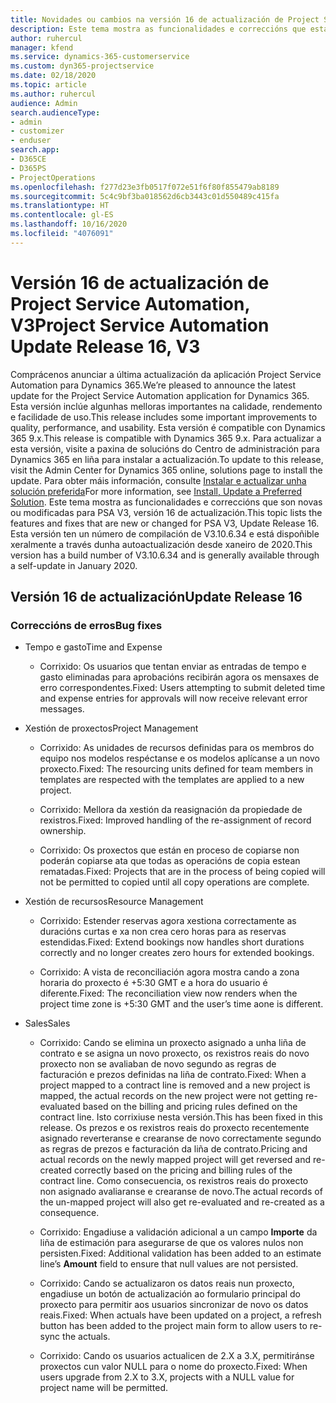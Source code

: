 ```yaml
---
title: Novidades ou cambios na versión 16 de actualización de Project Service Automation, V3
description: Este tema mostra as funcionalidades e correccións que están dispoñibles la versión 16 de actualización de Project Service Automation, V3.
author: ruhercul
manager: kfend
ms.service: dynamics-365-customerservice
ms.custom: dyn365-projectservice
ms.date: 02/18/2020
ms.topic: article
ms.author: ruhercul
audience: Admin
search.audienceType:
- admin
- customizer
- enduser
search.app:
- D365CE
- D365PS
- ProjectOperations
ms.openlocfilehash: f277d23e3fb0517f072e51f6f80f855479ab8189
ms.sourcegitcommit: 5c4c9bf3ba018562d6cb3443c01d550489c415fa
ms.translationtype: HT
ms.contentlocale: gl-ES
ms.lasthandoff: 10/16/2020
ms.locfileid: "4076091"
---
```

# <a name="project-service-automation-update-release-16-v3"></a><span data-ttu-id="c91a6-103">Versión 16 de actualización de Project Service Automation, V3</span><span class="sxs-lookup"><span data-stu-id="c91a6-103">Project Service Automation Update Release 16, V3</span></span>

<span data-ttu-id="c91a6-104">Comprácenos anunciar a última actualización da aplicación Project Service Automation para Dynamics 365.</span><span class="sxs-lookup"><span data-stu-id="c91a6-104">We’re pleased to announce the latest update for the Project Service Automation application for Dynamics 365.</span></span> <span data-ttu-id="c91a6-105">Esta versión inclúe algunhas melloras importantes na calidade, rendemento e facilidade de uso.</span><span class="sxs-lookup"><span data-stu-id="c91a6-105">This release includes some important improvements to quality, performance, and usability.</span></span>  <span data-ttu-id="c91a6-106">Esta versión é compatible con Dynamics 365 9.x.</span><span class="sxs-lookup"><span data-stu-id="c91a6-106">This release is compatible with Dynamics 365 9.x.</span></span> <span data-ttu-id="c91a6-107">Para actualizar a esta versión, visite a paxina de solucións do Centro de administración para Dynamics 365 en liña para instalar a actualización.</span><span class="sxs-lookup"><span data-stu-id="c91a6-107">To update to this release, visit the Admin Center for Dynamics 365 online, solutions page to install the update.</span></span> <span data-ttu-id="c91a6-108">Para obter máis información, consulte [Instalar e actualizar unha solución preferida](https://docs.microsoft.com/dynamics365/project-service/upgrade-psa-home-page)</span><span class="sxs-lookup"><span data-stu-id="c91a6-108">For more information, see [Install, Update a Preferred Solution](https://docs.microsoft.com/dynamics365/project-service/upgrade-psa-home-page).</span></span>
<span data-ttu-id="c91a6-109">Este tema mostra as funcionalidades e correccións que son novas ou modificadas para PSA V3, versión 16 de actualización.</span><span class="sxs-lookup"><span data-stu-id="c91a6-109">This topic lists the features and fixes that are new or changed for PSA V3, Update Release 16.</span></span> <span data-ttu-id="c91a6-110">Esta versión ten un número de compilación de V3.10.6.34 e está dispoñible xeralmente a través dunha autoactualización desde xaneiro de 2020.</span><span class="sxs-lookup"><span data-stu-id="c91a6-110">This version has a build number of V3.10.6.34 and is generally available through a self-update in January 2020.</span></span>


## <a name="update-release-16"></a><span data-ttu-id="c91a6-111">Versión 16 de actualización</span><span class="sxs-lookup"><span data-stu-id="c91a6-111">Update Release 16</span></span>

### <a name="bug-fixes"></a><span data-ttu-id="c91a6-112">Correccións de erros</span><span class="sxs-lookup"><span data-stu-id="c91a6-112">Bug fixes</span></span>

-   <span data-ttu-id="c91a6-113">Tempo e gasto</span><span class="sxs-lookup"><span data-stu-id="c91a6-113">Time and Expense</span></span>

    -   <span data-ttu-id="c91a6-114">Corrixido: Os usuarios que tentan enviar as entradas de tempo e gasto eliminadas para aprobacións recibirán agora os mensaxes de erro correspondentes.</span><span class="sxs-lookup"><span data-stu-id="c91a6-114">Fixed: Users attempting to submit deleted time and expense entries for approvals will now receive relevant error messages.</span></span>

-   <span data-ttu-id="c91a6-115">Xestión de proxectos</span><span class="sxs-lookup"><span data-stu-id="c91a6-115">Project Management</span></span>

    -   <span data-ttu-id="c91a6-116">Corrixido: As unidades de recursos definidas para os membros do equipo nos modelos respéctanse e os modelos aplícanse a un novo proxecto.</span><span class="sxs-lookup"><span data-stu-id="c91a6-116">Fixed: The resourcing units defined for team members in templates are respected with the templates are applied to a new project.</span></span>

    -   <span data-ttu-id="c91a6-117">Corrixido: Mellora da xestión da reasignación da propiedade de rexistros.</span><span class="sxs-lookup"><span data-stu-id="c91a6-117">Fixed: Improved handling of the re-assignment of record ownership.</span></span>

    -   <span data-ttu-id="c91a6-118">Corrixido: Os proxectos que están en proceso de copiarse non poderán copiarse ata que todas as operacións de copia estean rematadas.</span><span class="sxs-lookup"><span data-stu-id="c91a6-118">Fixed: Projects that are in the process of being copied will not be permitted to copied until all copy operations are complete.</span></span>

-   <span data-ttu-id="c91a6-119">Xestión de recursos</span><span class="sxs-lookup"><span data-stu-id="c91a6-119">Resource Management</span></span>

    -   <span data-ttu-id="c91a6-120">Corrixido: Estender reservas agora xestiona correctamente as duracións curtas e xa non crea cero horas para as reservas estendidas.</span><span class="sxs-lookup"><span data-stu-id="c91a6-120">Fixed: Extend bookings now handles short durations correctly and no longer creates zero hours for extended bookings.</span></span>

    -   <span data-ttu-id="c91a6-121">Corrixido: A vista de reconciliación agora mostra cando a zona horaria do proxecto é +5:30 GMT e a hora do usuario é diferente.</span><span class="sxs-lookup"><span data-stu-id="c91a6-121">Fixed: The reconciliation view now renders when the project time zone is +5:30 GMT and the user’s time aone is different.</span></span>

-   <span data-ttu-id="c91a6-122">Sales</span><span class="sxs-lookup"><span data-stu-id="c91a6-122">Sales</span></span>

    -   <span data-ttu-id="c91a6-123">Corrixido: Cando se elimina un proxecto asignado a unha liña de contrato e se asigna un novo proxecto, os rexistros reais do novo proxecto non se avaliaban de novo segundo as regras de facturación e prezos definidas na liña de contrato.</span><span class="sxs-lookup"><span data-stu-id="c91a6-123">Fixed: When a project mapped to a contract line is removed and a new project is mapped, the actual records on the new project were not getting re-evaluated based on the billing and pricing rules defined on the contract line.</span></span> <span data-ttu-id="c91a6-124">Isto corrixiuse nesta versión.</span><span class="sxs-lookup"><span data-stu-id="c91a6-124">This has been fixed in this release.</span></span> <span data-ttu-id="c91a6-125">Os prezos e os rexistros reais do proxecto recentemente asignado reverteranse e crearanse de novo correctamente segundo as regras de prezos e facturación da liña de contrato.</span><span class="sxs-lookup"><span data-stu-id="c91a6-125">Pricing and actual records on the newly mapped project will get reversed and re-created correctly based on the pricing and billing rules of the contract line.</span></span> <span data-ttu-id="c91a6-126">Como consecuencia, os rexistros reais do proxecto non asignado avaliaranse e crearanse de novo.</span><span class="sxs-lookup"><span data-stu-id="c91a6-126">The actual records of the un-mapped project will also get re-evaluated and re-created as a consequence.</span></span>

    -   <span data-ttu-id="c91a6-127">Corrixido: Engadiuse a validación adicional a un campo **Importe** da liña de estimación para asegurarse de que os valores nulos non persisten.</span><span class="sxs-lookup"><span data-stu-id="c91a6-127">Fixed: Additional validation has been added to an estimate line’s **Amount** field to ensure that null values are not persisted.</span></span>

    -   <span data-ttu-id="c91a6-128">Corrixido: Cando se actualizaron os datos reais nun proxecto, engadiuse un botón de actualización ao formulario principal do proxecto para permitir aos usuarios sincronizar de novo os datos reais.</span><span class="sxs-lookup"><span data-stu-id="c91a6-128">Fixed: When actuals have been updated on a project, a refresh button has been added to the project main form to allow users to re-sync the actuals.</span></span>

    -   <span data-ttu-id="c91a6-129">Corrixido: Cando os usuarios actualicen de 2.X a 3.X, permitiránse proxectos cun valor NULL para o nome do proxecto.</span><span class="sxs-lookup"><span data-stu-id="c91a6-129">Fixed: When users upgrade from 2.X to 3.X, projects with a NULL value for project name will be permitted.</span></span>

